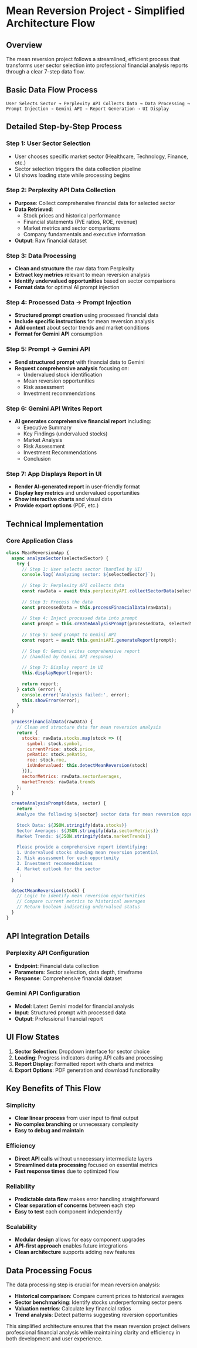 # Mean Reversion Project - Simplified Architecture Flow

## Overview

The mean reversion project follows a streamlined, efficient process that transforms user sector selection into professional financial analysis reports through a clear 7-step data flow.

## Basic Data Flow Process

```
User Selects Sector → Perplexity API Collects Data → Data Processing → 
Prompt Injection → Gemini API → Report Generation → UI Display
```

## Detailed Step-by-Step Process

### Step 1: User Sector Selection
- User chooses specific market sector (Healthcare, Technology, Finance, etc.)
- Sector selection triggers the data collection pipeline
- UI shows loading state while processing begins

### Step 2: Perplexity API Data Collection
- **Purpose**: Collect comprehensive financial data for selected sector
- **Data Retrieved**:
  - Stock prices and historical performance
  - Financial statements (P/E ratios, ROE, revenue)
  - Market metrics and sector comparisons
  - Company fundamentals and executive information
- **Output**: Raw financial dataset

### Step 3: Data Processing
- **Clean and structure** the raw data from Perplexity
- **Extract key metrics** relevant to mean reversion analysis
- **Identify undervalued opportunities** based on sector comparisons
- **Format data** for optimal AI prompt injection

### Step 4: Processed Data → Prompt Injection
- **Structured prompt creation** using processed financial data
- **Include specific instructions** for mean reversion analysis
- **Add context** about sector trends and market conditions
- **Format for Gemini API** consumption

### Step 5: Prompt → Gemini API
- **Send structured prompt** with financial data to Gemini
- **Request comprehensive analysis** focusing on:
  - Undervalued stock identification
  - Mean reversion opportunities
  - Risk assessment
  - Investment recommendations

### Step 6: Gemini API Writes Report
- **AI generates comprehensive financial report** including:
  - Executive Summary
  - Key Findings (undervalued stocks)
  - Market Analysis
  - Risk Assessment
  - Investment Recommendations
  - Conclusion

### Step 7: App Displays Report in UI
- **Render AI-generated report** in user-friendly format
- **Display key metrics** and undervalued opportunities
- **Show interactive charts** and visual data
- **Provide export options** (PDF, etc.)

## Technical Implementation

### Core Application Class

```javascript
class MeanReversionApp {
  async analyzeSector(selectedSector) {
    try {
      // Step 1: User selects sector (handled by UI)
      console.log(`Analyzing sector: ${selectedSector}`);
      
      // Step 2: Perplexity API collects data
      const rawData = await this.perplexityAPI.collectSectorData(selectedSector);
      
      // Step 3: Process the data
      const processedData = this.processFinancialData(rawData);
      
      // Step 4: Inject processed data into prompt
      const prompt = this.createAnalysisPrompt(processedData, selectedSector);
      
      // Step 5: Send prompt to Gemini API
      const report = await this.geminiAPI.generateReport(prompt);
      
      // Step 6: Gemini writes comprehensive report
      // (handled by Gemini API response)
      
      // Step 7: Display report in UI
      this.displayReport(report);
      
      return report;
    } catch (error) {
      console.error('Analysis failed:', error);
      this.showError(error);
    }
  }

  processFinancialData(rawData) {
    // Clean and structure data for mean reversion analysis
    return {
      stocks: rawData.stocks.map(stock => ({
        symbol: stock.symbol,
        currentPrice: stock.price,
        peRatio: stock.peRatio,
        roe: stock.roe,
        isUndervalued: this.detectMeanReversion(stock)
      })),
      sectorMetrics: rawData.sectorAverages,
      marketTrends: rawData.trends
    };
  }

  createAnalysisPrompt(data, sector) {
    return `
    Analyze the following ${sector} sector data for mean reversion opportunities:
    
    Stock Data: ${JSON.stringify(data.stocks)}
    Sector Averages: ${JSON.stringify(data.sectorMetrics)}
    Market Trends: ${JSON.stringify(data.marketTrends)}
    
    Please provide a comprehensive report identifying:
    1. Undervalued stocks showing mean reversion potential
    2. Risk assessment for each opportunity
    3. Investment recommendations
    4. Market outlook for the sector
    `;
  }

  detectMeanReversion(stock) {
    // Logic to identify mean reversion opportunities
    // Compare current metrics to historical averages
    // Return boolean indicating undervalued status
  }
}
```

## API Integration Details

### Perplexity API Configuration
- **Endpoint**: Financial data collection
- **Parameters**: Sector selection, data depth, timeframe
- **Response**: Comprehensive financial dataset

### Gemini API Configuration
- **Model**: Latest Gemini model for financial analysis
- **Input**: Structured prompt with processed data
- **Output**: Professional financial report

## UI Flow States

1. **Sector Selection**: Dropdown interface for sector choice
2. **Loading**: Progress indicators during API calls and processing
3. **Report Display**: Formatted report with charts and metrics
4. **Export Options**: PDF generation and download functionality

## Key Benefits of This Flow

### Simplicity
- **Clear linear process** from user input to final output
- **No complex branching** or unnecessary complexity
- **Easy to debug and maintain**

### Efficiency
- **Direct API calls** without unnecessary intermediate layers
- **Streamlined data processing** focused on essential metrics
- **Fast response times** due to optimized flow

### Reliability
- **Predictable data flow** makes error handling straightforward
- **Clear separation of concerns** between each step
- **Easy to test** each component independently

### Scalability
- **Modular design** allows for easy component upgrades
- **API-first approach** enables future integrations
- **Clean architecture** supports adding new features

## Data Processing Focus

The data processing step is crucial for mean reversion analysis:
- **Historical comparison**: Compare current prices to historical averages
- **Sector benchmarking**: Identify stocks underperforming sector peers
- **Valuation metrics**: Calculate key financial ratios
- **Trend analysis**: Detect patterns suggesting reversion opportunities

This simplified architecture ensures that the mean reversion project delivers professional financial analysis while maintaining clarity and efficiency in both development and user experience.